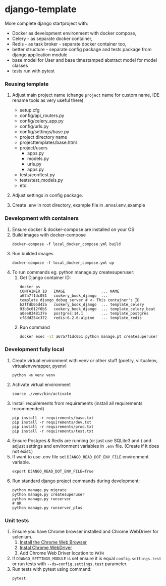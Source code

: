 # django-template
More complete django startproject with:
- Docker as development environment with docker compose,
- Celery - as separate docker container,
- Redis - as task broker - separate docker container too,
- better structure - separate config package and tests package from django application module
- base model for User and base timestamped abstract model for model classes
- tests run with pytest

### Reusing template
1. Adjust main project name (change `project` name for custom name, IDE rename tools as very useful there)
    - setup.cfg
    - config/api_routers.py
    - config/celery_app.py
    - config/urls.py
    - config/settings/base.py
    - project directory name
    - projecttemplates/base.html
    - project/users
        - apps.py
        - models.py
        - urls.py
        - apps.py
    - tests/conftest.py
    - tests/test_models.py
    - etc.

1. Adjust settings in config package.
1. Create .env in root directory, example file in .envs/.env_example

### Development with containers
1. Ensure docker & docker-compose are installed on your OS
1. Build images with docker-compose
    ```shell
    docker-compose -f local_docker_compose.yml build
    ```
1. Run builded images
    ```shell
    docker-compose -f local_docker_compose.yml up
    ```
1. To run commands eg. python manage.py createsuperuser:
    1. Get Django container ID:
        ```
        docker ps
        CONTAINER ID   IMAGE                ... NAME
        a67a7f1dc051   cookery_book_django  ... template_django_debug_server # <- This container's ID
        b2ffdb05d42a   cookery_book_django  ... template_celery
        93b8c012f0b5   cookery_book_django  ... template_celery_beat
        a0ee8348137e   postgres:14.1        ... template_postgres
        cf8dd254c372   redis:6.2.6-alpine   ... template_redis
        ```
    1. Run command
        ```bash
        docker exec -it a67a7f1dc051 python manage.pt createsuperuser
        ```

### Development fully local
1. Create virtual environment with venv or other stuff (poetry, virtualenv, virtualenvwrapper, pyenv)
    ```
    python -m venv venv
    ```
1. Activate virtual environment
    ```
    source ./venv/bin/activate
    ```
1. Install requirements from requirements (install all requirements recommended)
    ```
    pip install -r requirements/base.txt
    pip install -r requirements/dev.txt
    pip install -r requirements/prod.txt
    pip install -r requirements/test.txt
    ```
1. Ensure Postgres & Redis are running (or just use SQLite3 and ) and adjust settings and environment variables in `.env` file. (Create if it does not exist.)
1. If want to use .env file set `DJANGO_READ_DOT_ENV_FILE` environment variable.
    ```shell
    export DJANGO_READ_DOT_ENV_FILE=True
    ```
1. Run standard django project commands during development:
    ```shell
    python manage.py migrate
    python manage.py createsuperuser
    python manage.py runserver
    # OR
    python manage.py runserver_plus
    ```

### Unit tests
1. Ensure you have Chrome browser installed and Chrome WebDriver for selenium.
    1. [Install the Chrome Web Browser](https://www.google.com/chrome/)
    1. [Instal Chrome WebDriver](https://sites.google.com/a/chromium.org/chromedriver/getting-started)
    1. Add Chrome Web Driver location to `PATH`
1. If `DJANGO_SETTINGS_MODULE` is set ensure it is equal `config.settings.test` or run tests with `--ds=config.settings.test` parameter.
1. Run tests with pytest using command:
    ```
    pytest
    ```
